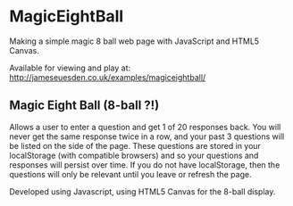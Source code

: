 # MagicEightBall
Making a simple magic 8 ball web page with JavaScript and HTML5 Canvas.

Available for viewing and play at: http://jameseuesden.co.uk/examples/magiceightball/

Magic Eight Ball (8-ball ?!)
---
Allows a user to enter a question and get 1 of 20 responses back. You will never get the same response twice in a row, and your past 3 questions will be listed on the side of the page. These questions are stored in your localStorage (with compatible browsers) and so your questions and responses will persist over time. If you do not have localStorage, then the questions will only be relevant until you leave or refresh the page.

Developed using Javascript, using HTML5 Canvas for the 8-ball display.
